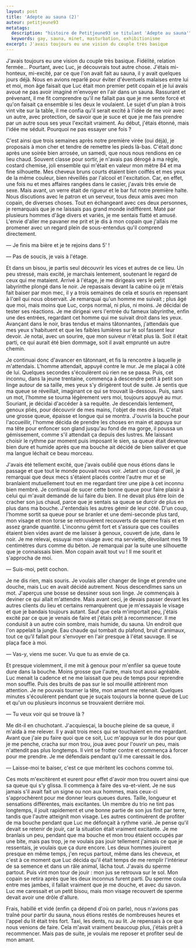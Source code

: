 ```yaml
---
layout: post
title: 'Adepte au sauna (2)'
auteur: petitjeune93
metatags:
  description: "histoire de Petitjeune93 se titulant 'Adepte au sauna'"
  keywords: gay, sauna, minet, masturbation, exhibitionisme
excerpt: J'avais toujours eu une vision du couple très basique
---
```

J'avais toujours eu une vision du couple très basique. Fidélité, relation fermée... Pourtant, avec Luc, je découvrais tout autre chose. J'étais mi-honteux, mi-excité, par ce que l'on avait fait au sauna, il y avait quelques jours déjà. Nous en avions reparlé pour éviter d'éventuels malaises entre lui et moi, mon âge faisait que Luc était mon premier petit copain et je lui avais avoué ne pas avoir imaginé m'envoyer en l'air dans un sauna. Rassurant et prévenant, il me fit comprendre qu'il ne fallait pas que je me sente forcé et qu'on faisait ça ensemble si les deux le voulaient. Le sujet d'un plan à trois vint vite sur la table, il me confia qu'il serait excité à l'idée de me voir avec un autre, avec protection, de savoir que je suce et que je me fais prendre par un autre sous ses yeux l'excitait vraiment. Au début, j'étais étonné, mais l'idée me séduit. Pourquoi ne pas essayer une fois ?

C'est ainsi que trois semaines après notre première virée (oui déjà), je proposais à mon cher et tendre de remettre les pieds là-bas. C'était donc après une soirée bien arrosée, un samedi, que nous nous rendions en ce lieu chaud. Souvent classe pour sortir, je n'avais pas dérogé à ma règle, costard chemise, joli ensemble qui m'était en valeur mon mètre 84 et ma fine silhouette. Mes cheveux bruns courts étaient bien coiffés et mes yeux de la même couleur, bien réveillés par l'alcool et l'excitation. Car, en effet, une fois nu et mes affaires rangées dans le casier, j'avais très envie de sexe. Mais avant, un verre était de rigueur et le bar fut notre première halte. Nous discutions avec le patron et un serveur, tous deux amis avec mon copain, de diverses choses. Tout en échangeant avec ces deux personnes, je remarquais que je ne laissais pas grand monde indifférent. Maté par plusieurs hommes d'âge divers et variés, je me sentais flatté et amusé. L'envie d'aller me pavaner me prit et je dis à mon copain que j'allais me promener avec un regard plein de sous-entendus qu'il comprend directement.

— Je finis ma bière et je te rejoins dans 5' !

— Pas de soucis, je vais à l'étage.

Et dans un bisou, je partis seul découvrir les vices et autres de ce lieu. Un peu stressé, mais excité, je marchais lentement, soutenant le regard de ceux qui me mataient. Arrivé à l'étage, je me dirigeais vers le petit labyrinthe plongé dans le noir. Je repassais devant la cabine où je m'étais fait baiser par mon mec, il y a trois semaines de cela et souris en repensant à l'œil qui nous observait. Je remarquai qu'un homme me suivait ; plus âgé que moi, mais moins que Luc, corps normal, ni plus, ni moins. Je décidai de tester ses réactions. Je me dirigeai vers l'entrée du fameux labyrinthe, enfin une des entrées, regardant cet homme qui me suivait droit dans les yeux. Avançant dans le noir, bras tendus et mains tâtonnantes, j'attendais que mes yeux s'habituent et que les faibles lumières sur le sol fassent leur devoir. Je notai, avec un sourire, que mon suiveur n'était plus là. Soit il était parti, ce qui aurait été bien dommage, soit il avait emprunté un autre chemin.

Je continuai donc d'avancer en tâtonnant, et fis la rencontre à laquelle je m'attendais. L'homme attendait, appuyé contre le mur. Je me plaçai à côté de lui. Quelques secondes s'écoulèrent où rien ne se passa. Puis, cet inconnu, dans la jeune trentaine, commença à descendre petit à petit son linge autour de sa taille, mes yeux s'y dirigèrent tout de suite. Je sentis que ma queue se réveillait, imaginant ce qui se trouvait là-dessous. Puis, sans un mot, l'homme se tourna légèrement vers moi, toujours appuyé au mur. Souriant, je décidai d'accéder à sa requête. Je descendais lentement, genoux pliés, pour découvrir de mes mains, l'objet de mes désirs. C'était une grosse queue, épaisse et longue qui se montra. J'ouvris la bouche pour l'accueillir, l'homme décida de prendre les choses en main et appuya sur ma tête pour enfoncer son gland jusqu'au fond de ma gorge, il poussa un gémissement, comme s'il attendait ça depuis des lustres. Me laissant choisir le rythme par moment puis imposant le sien, sa queue était devenue bien dure et humide après que ma bouche ait décidé de bien saliver et que ma langue léchait ce beau morceau.

J'avais été tellement excité, que j'avais oublié que nous étions dans le passage et que tout le monde pouvait nous voir. Jetant un coup d'œil, je remarquai que deux mecs s'étaient placés contre l'autre mur et se branlaient mutuellement tout en me regardant tirer une pipe à cet inconnu bien membré. Je continuai de sucer cette bonne queue pour faire plaisir à celui qui m'avait demandé de lui faire du bien. Il ne devait plus être loin de cracher son jus chaud, parce que je sentais sa queue se durcir de plus en plus dans ma bouche. J'entendais les autres gémir de leur côté. D'un coup, l'homme sortit sa queue pour se branler et une demi-seconde plus tard, mon visage et mon torse se retrouvèrent recouverts de sperme frais et en assez grande quantité. L'inconnu gémit fort et s'assura que ces couilles étaient bien vides avant de me laisser à genoux, couvert de jute, dans le noir. Je me relevai, essuyai mon visage avec ma serviette, dévoilant mes 19 centimètres durs comme du béton. Je remarquai par la suite une silhouette que je connaissais bien. Mon copain avait tout vu ! Il me sourit et s'approcha de moi.

— Suis-moi, petit cochon.

Je ne dis rien, mais souris. Je voulais aller changer de linge et prendre une douche, mais Luc en avait décidé autrement. Nous descendîmes sans un mot. J'aperçus une bosse se dessiner sous son linge. Je commençais à deviner ce qui allait m'attendre. Mais avant ceci, je devais passer devant les autres clients du lieu et certains remarquèrent que je m'essayais le visage et que je bandais toujours autant. Sauf que cela m'importait peu, j'étais excité par ce que je venais de faire et j'étais prêt à recommencer. Il me conduisit à un autre coin sombre, mais humide, du sauna. Un endroit que l'on appelait la jungle. Eau chaude qui tombait du plafond, bruit d'animaux, tout ce qu’il fallait pour s'envoyer en l'air presque à l'état sauvage. Il se plaça face à moi.

— Vas-y, viens me sucer. Vu que tu as envie de ça.

Et presque violemment, il me mit à genoux pour m'enfiler sa queue toute dure dans la bouche. Moins grosse que l'autre, mais tout aussi agréable. Luc menait la cadence et ne me laissait que peu de temps pour reprendre mon souffle. Puis des bruits de pas sur le sol mouillé attirèrent mon attention. Je ne pouvais tourner la tête, mon amant me retenait. Quelques minutes s'écoulèrent pendant que je suçais toujours la bonne queue de Luc et qu'un ou plusieurs inconnus se trouvaient derrière moi.

— Tu veux voir qui se trouve là ?

Me dit-il en chuchotant. J'acquiesçai, la bouche pleine de sa queue, il m'aida à me relever. Il y avait trois mecs qui se touchaient en me regardant. Avant que j'aie pu faire quoi que ce soit, Luc m'appuya sur le dos pour que je me penche, cracha sur mon trou, joua avec pour l'ouvrir un peu, mais n'attendit pas plus longtemps. Il vint se frotter contre et commença à forcer pour me prendre. Je me défendais pendant qu'il me caressait le dos.

— Laisse-moi te baiser, c'est ce que méritent les cochons comme toi.

Ces mots m'excitèrent et eurent pour effet d'avoir mon trou ouvert ainsi que sa queue qui s'y glissa. Il commença à faire des va-et-vient. Je ne sus jamais s'il avait fait un signe ou non aux hommes, mais ceux-ci s'approchèrent pour me donner leurs queues dures. Taille, longueur et sensations différentes, mais excitantes. Un membre du trio ne tint pas longtemps, il jouit rapidement et une bonne partie de son jus finit par terre, tandis que l'autre atteignit mon visage. Les autres continuèrent de profiter de ma bouche pendant que Luc me défonçait à rythme varié. Je pense qu'il devait se retenir de jouir, car la situation était vraiment excitante. Je me branlais un peu, pendant que ma bouche et mon trou étaient occupés par une bite, mais pas trop, je ne voulais pas jouir tellement j'aimais ce que je ressentais, je voulais que ça dure encore. Les deux hommes jouirent presque en même temps, j'en reçus partout, même dans les cheveux, et c'est à ce moment que Luc décida qu'il était temps de me remplir l'intérieur de sa semence et dans un râle animal, lâcha tout. J'avais du sperme partout. Puis vint mon tour de jouir : mon jus se retrouva sur le sol. Mon copain se retira après que les deux inconnus furent parti. Du sperme coula entre mes jambes, il fallait vraiment que je me douche, et avec du savon. Luc me caressait et un petit bisou, mais mon visage recouvert de sperme devait avoir une drôle d'allure.

Frais, habillé et vidé (enfin ça dépend d'où on parle), nous n'avions pas traîné pour partir du sauna, nous étions restés de nombreuses heures et l'appel du lit était très fort. Taxi, les dents, nu au lit. Je repensais à ce que nous venions de faire. Cela m'avait vraiment beaucoup plus, j'étais prêt à recommencer. Mais pas de suite, je voulais me reposer et profiter seul de mon amant.
